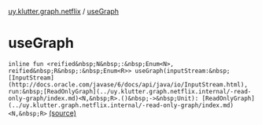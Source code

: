 [uy.klutter.graph.netflix](index.md) / [useGraph](.)


# useGraph
`inline fun <reified&nbsp;N&nbsp;:&nbsp;Enum<N>, reified&nbsp;R&nbsp;:&nbsp;Enum<R>> useGraph(inputStream:&nbsp;[InputStream](http://docs.oracle.com/javase/6/docs/api/java/io/InputStream.html), run:&nbsp;[ReadOnlyGraph](../uy.klutter.graph.netflix.internal/-read-only-graph/index.md)<N,&nbsp;R>.()&nbsp;->&nbsp;Unit): [ReadOnlyGraph](../uy.klutter.graph.netflix.internal/-read-only-graph/index.md)<N,&nbsp;R>` [(source)](https://github.com/kohesive/klutter/blob/master/netflix-graph-jdk6/src/main/kotlin/uy/klutter/graph/netflix/NetflixGraph.kt#L19)


